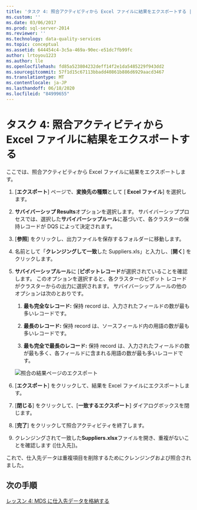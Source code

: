 ```yaml
---
title: 'タスク 4: 照合アクティビティから Excel ファイルに結果をエクスポートする |Microsoft Docs'
ms.custom: ''
ms.date: 03/06/2017
ms.prod: sql-server-2014
ms.reviewer: ''
ms.technology: data-quality-services
ms.topic: conceptual
ms.assetid: 644454c4-3c5a-469a-90ec-e51dc7fb99fc
author: lrtoyou1223
ms.author: lle
ms.openlocfilehash: fd85a523804232deff14f2e1da5485229f943dd2
ms.sourcegitcommit: 57f1d15c67113bbadd40861b886d6929aacd3467
ms.translationtype: MT
ms.contentlocale: ja-JP
ms.lasthandoff: 06/18/2020
ms.locfileid: "84999655"
---
```

# <a name="task-4-exporting-the-results-from-matching-activity-to-an-excel-file"></a>タスク 4: 照合アクティビティから Excel ファイルに結果をエクスポートする
  ここでは、照合アクティビティから Excel ファイルに結果をエクスポートします。

1.  [**エクスポート**] ページで、**変換先の種類**として [ **Excel ファイル**] を選択します。

2.  **サバイバーシップ Results**オプションを選択します。 サバイバーシッププロセスでは、選択した**サバイバーシップルール**に基づいて、各クラスターの保持レコードが DQS によって決定されます。

3.  [**参照**] をクリックし、出力ファイルを保存するフォルダーに移動します。

4.  名前として「**クレンジングして一致**した Suppliers.xls」と入力し、[**開く**] をクリックします。

5.  **サバイバーシップルール**に [**ピボットレコード**が選択されていることを確認します。 このオプションを選択すると、各クラスターのピボット レコードがクラスターからの出力に選択されます。 サバイバーシップ ルールの他のオプションは次のとおりです。

    1.  **最も完全なレコード:** 保持 record は、入力されたフィールドの数が最も多いレコードです。

    2.  **最長のレコード:** 保持 record は、ソースフィールド内の用語の数が最も多いレコードです。

    3.  **最も完全で最長のレコード:** 保持 record は、入力されたフィールドの数が最も多く、各フィールドに含まれる用語の数が最も多いレコードです。

     ![照合の結果ページのエクスポート](../../2014/tutorials/media/et-exportingtheresultsfrommatoanexcelfile.jpg "照合の結果ページのエクスポート")

6.  [**エクスポート**] をクリックして、結果を Excel ファイルにエクスポートします。

7.  [**閉じる**] をクリックして、[**一致するエクスポート**] ダイアログボックスを閉じます。

8.  [**完了**] をクリックして照合アクティビティを終了します。

9. クレンジングされて一致した**Suppliers.xlsx**ファイルを開き、重複がないことを確認します ([仕入先])。

 これで、仕入先データは重複項目を削除するためにクレンジングおよび照合されました。

## <a name="next-step"></a>次の手順
 [レッスン 4: MDS に仕入先データを格納する](../../2014/tutorials/lesson-4-storing-supplier-data-in-mds.md)


